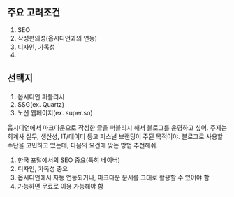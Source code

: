 ## 주요 고려조건

1. SEO
2. 작성편의성(옵시디언과의 연동)
3. 디자인, 가독성
4. 


## 선택지

1. 옵시디언 퍼블리시
2. SSG(ex. Quartz)
3. 노션 웹페이지(ex. super.so)


옵시디언에서 마크다운으로 작성한 글을 퍼블리시 해서 블로그를 운영하고 싶어.
주제는 회계사 실무, 생산성, IT/데이터 등고 퍼스널 브랜딩이 주된 목적이야.
블로그로 사용할 수단을 고민하고 있는데, 다음의 요건에 맞는 방법 추천해줘.
1. 한국 포털에서의 SEO 중요(특히 네이버)
2. 디자인, 가독성 중요
3. 옵시디언에서 자동 연동되거나, 마크다운 문서를 그대로 활용할 수 있어야 함
4. 가능하면 무료로 이용 가능해야 함